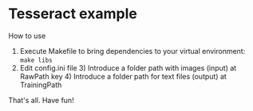 # Tesseract example
How to use
1) Execute Makefile to bring dependencies to your virtual environment: `make libs`
2) Edit config.ini file 
    3) Introduce a folder path with images (input) at RawPath key
    4) Introduce a folder path for text files (output) at TrainingPath

That's all. Have fun!
